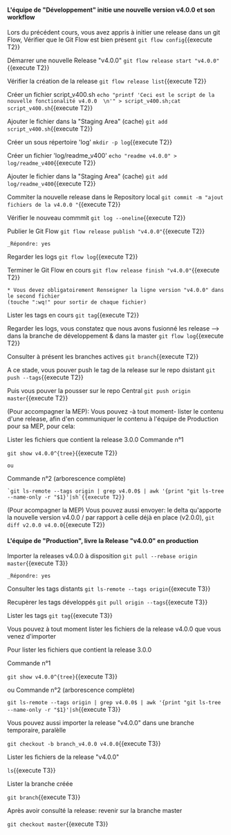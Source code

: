 #### L'équipe de "Développement" initie une nouvelle version v4.0.0 et son workflow
 
Lors du précédent cours, vous avez  appris à initier une release dans un git Flow,
Vérifier que le Git Flow est bien présent
 `git flow config`{{execute T2}}

 Démarrer une nouvelle Release  "v4.0.0"
 `git flow release start "v4.0.0"`{{execute T2}}
 
 Vérifier la création de la release
 `git flow release list`{{execute T2}}

 Créer un fichier script_v400.sh
 `echo "printf 'Ceci est le script de la nouvelle fonctionalité v4.0.0  \n'" > script_v400.sh;cat script_v400.sh`{{execute T2}}
 
 Ajouter le fichier dans la "Staging Area" (cache)
 `git add script_v400.sh`{{execute T2}}
 
 Créer un sous répertoire 'log'
 `mkdir -p log`{{execute T2}}
 
 Créer un fichier 'log/readme_v400'
 `echo "readme v4.0.0" > log/readme_v400`{{execute T2}}
 
  Ajouter le fichier dans la "Staging Area" (cache)
 `git add log/readme_v400`{{execute T2}}
 
 Commiter la nouvelle release dans le Repository local 
  `git commit -m "ajout fichiers de la v4.0.0 "`{{execute T2}}
   
 Vérifier le nouveau commmit
 `git log --oneline`{{execute T2}}
 
 Publier le Git Flow 
 `git flow release publish "v4.0.0"`{{execute T2}}
 
 ```
 _Répondre: yes
  ```
 
 Regarder les logs 
 `git flow log`{{execute T2}}
 
 Terminer le Git Flow en cours 
 `git flow release finish "v4.0.0"`{{execute T2}}

 ```
 * Vous devez obligatoirement Renseigner la ligne version "v4.0.0" dans le second fichier  
 (touche ":wq!" pour sortir de chaque fichier)  
 ``` 

Lister les tags en cours
 `git tag`{{execute T2}}

 Regarder les logs, vous constatez que nous avons fusionné les release -->  dans la branche de développement & dans la  master 
 `git flow log`{{execute T2}}


Consulter à présent les branches actives 
  `git branch`{{execute T2}}


 
 A ce stade, vous pouver push le tag de la release sur le repo dsistant 
 `git push --tags`{{execute T2}}

Puis vous pouver la pousser sur le repo Central
 `git push origin master`{{execute T2}}
  

(Pour accompagner la MEP): Vous pouvez -à tout moment- lister le contenu d'une release, afin d'en communiquer le contenu à l'équipe de Production pour sa MEP, 
pour cela:

  Lister les fichiers que contient la release 3.0.0
    Commande n°1
   
   `git show v4.0.0^{tree}`{{execute T2}}
  
    ou 
   Commande n°2  (arborescence complète)
  
    `git ls-remote --tags origin | grep v4.0.0$ | awk '{print "git ls-tree --name-only -r "$1}'|sh`{{execute T2}}
  
 
(Pour acompagner la MEP) Vous pouvez aussi envoyer: le delta qu'apporte la nouvelle version v4.0.0 / par rapport à celle déjà en place (v2.0.0),
   `git diff v2.0.0 v4.0.0`{{execute T2}}
   
 
#### L'équipe de "Production", livre la Release "v4.0.0" en production

Importer la releases  v4.0.0 à disposition
  `git pull --rebase origin master`{{execute T3}}
 ```
 _Répondre: yes
  ```

Consulter les tags distants 
  `git ls-remote --tags origin`{{execute T3}}



Recupèrer les tags développés
  `git pull origin --tags`{{execute T3}}


Lister les tags
  `git tag`{{execute T3}}



Vous pouvez à tout moment lister les fichiers de la release v4.0.0 que vous venez d'importer

Pour lister les fichiers que contient la release 3.0.0

   Commande n°1
   
  `git show v4.0.0^{tree}`{{execute T3}}
  
  ou 
  Commande n°2  (arborescence complète)
  
  `git ls-remote --tags origin | grep v4.0.0$ | awk '{print "git ls-tree --name-only -r "$1}'|sh`{{execute T3}}

Vous pouvez aussi importer la release "v4.0.0"  dans une branche temporaire, paralèlle

  `git checkout -b branch_v4.0.0 v4.0.0`{{execute T3}}

Lister les fichiers de la release "v4.0.0"  

  `ls`{{execute T3}}

Lister la branche créée

  `git branch`{{execute T3}}

Après avoir consulté la release: revenir sur la branche master

  `git checkout master`{{execute T3}}
